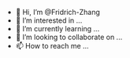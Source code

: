 - 👋 Hi, I’m @Fridrich-Zhang
- 👀 I’m interested in ...
- 🌱 I’m currently learning ...
- 💞️ I’m looking to collaborate on ...
- 📫 How to reach me ...

<!---
Fridrich-Zhang/Fridrich-Zhang is a ✨ special ✨ repository because its `README.md` (this file) appears on your GitHub profile.
You can click the Preview link to take a look at your changes.
--->

